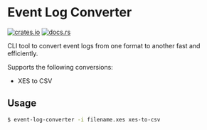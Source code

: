 # Event Log Converter

[![crates.io](https://img.shields.io/crates/v/event_log_converter.svg)](https://crates.io/crates/event_log_converter)
[![docs.rs](https://docs.rs/event_log_converter/badge.svg)](https://docs.rs/event_log_converter)


CLI tool to convert event logs from one format to another fast and efficiently.

Supports the following conversions:

* XES to CSV

## Usage

```bash
$ event-log-converter -i filename.xes xes-to-csv
```